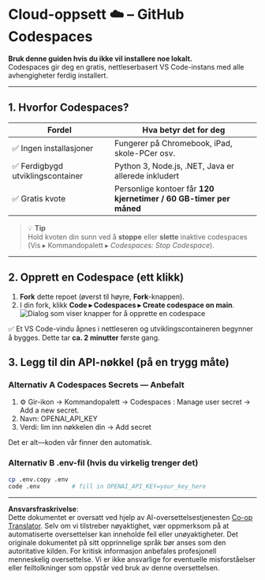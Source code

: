 <!--
CO_OP_TRANSLATOR_METADATA:
{
  "original_hash": "be9cef0460b3696ed5d8f6f8d2f64d45",
  "translation_date": "2025-08-26T17:33:00+00:00",
  "source_file": "00-course-setup/01-setup-cloud.md",
  "language_code": "no"
}
-->
# Cloud-oppsett ☁️ – GitHub Codespaces

**Bruk denne guiden hvis du ikke vil installere noe lokalt.**  
Codespaces gir deg en gratis, nettleserbasert VS Code-instans med alle avhengigheter ferdig installert.

---

## 1.  Hvorfor Codespaces?

| Fordel | Hva betyr det for deg |
|--------|----------------------|
| ✅ Ingen installasjoner | Fungerer på Chromebook, iPad, skole-PCer osv. |
| ✅ Ferdigbygd utviklingscontainer | Python 3, Node.js, .NET, Java er allerede inkludert |
| ✅ Gratis kvote | Personlige kontoer får **120 kjernetimer / 60 GB-timer per måned** |

> 💡 **Tip**  
> Hold kvoten din sunn ved å **stoppe** eller **slette** inaktive codespaces  
> (Vis ▸ Kommandopalett ▸ *Codespaces: Stop Codespace*).

---

## 2.  Opprett en Codespace (ett klikk)

1. **Fork** dette repoet (øverst til høyre, **Fork**-knappen).  
2. I din fork, klikk **Code ▸ Codespaces ▸ Create codespace on main**.  
   ![Dialog som viser knapper for å opprette en codespace](../../../00-course-setup/images/who-will-pay.webp)

✅ Et VS Code-vindu åpnes i nettleseren og utviklingscontaineren begynner å bygges.
Dette tar **ca. 2 minutter** første gang.

## 3. Legg til din API-nøkkel (på en trygg måte)

### Alternativ A Codespaces Secrets — Anbefalt

1. ⚙️ Gir-ikon -> Kommandopalett -> Codespaces : Manage user secret -> Add a new secret.
2. Navn: OPENAI_API_KEY
3. Verdi: lim inn nøkkelen din → Add secret

Det er alt—koden vår finner den automatisk.

### Alternativ B .env-fil (hvis du virkelig trenger det)

```bash
cp .env.copy .env
code .env         # fill in OPENAI_API_KEY=your_key_here
```

---

**Ansvarsfraskrivelse**:  
Dette dokumentet er oversatt ved hjelp av AI-oversettelsestjenesten [Co-op Translator](https://github.com/Azure/co-op-translator). Selv om vi tilstreber nøyaktighet, vær oppmerksom på at automatiserte oversettelser kan inneholde feil eller unøyaktigheter. Det originale dokumentet på sitt opprinnelige språk bør anses som den autoritative kilden. For kritisk informasjon anbefales profesjonell menneskelig oversettelse. Vi er ikke ansvarlige for eventuelle misforståelser eller feiltolkninger som oppstår ved bruk av denne oversettelsen.